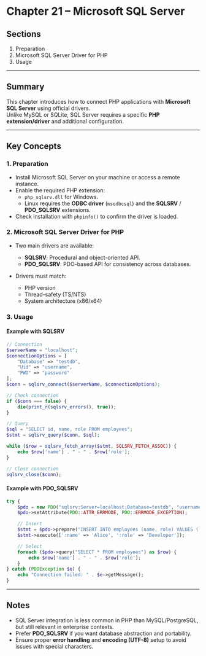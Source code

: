 # Chapter 21 – Microsoft SQL Server

## Sections
1. Preparation  
2. Microsoft SQL Server Driver for PHP  
3. Usage  

---

## Summary
This chapter introduces how to connect PHP applications with **Microsoft SQL Server** using official drivers.  
Unlike MySQL or SQLite, SQL Server requires a specific **PHP extension/driver** and additional configuration.

---

## Key Concepts

### 1. Preparation
- Install Microsoft SQL Server on your machine or access a remote instance.  
- Enable the required PHP extension:  
  - `php_sqlsrv.dll` for Windows.  
  - Linux requires the **ODBC driver** (`msodbcsql`) and the **SQLSRV** / **PDO_SQLSRV** extensions.  
- Check installation with `phpinfo()` to confirm the driver is loaded.  

### 2. Microsoft SQL Server Driver for PHP
- Two main drivers are available:  
  - **SQLSRV**: Procedural and object-oriented API.  
  - **PDO_SQLSRV**: PDO-based API for consistency across databases.  

- Drivers must match:  
  - PHP version  
  - Thread-safety (TS/NTS)  
  - System architecture (x86/x64)  

### 3. Usage

#### Example with SQLSRV
```php
// Connection
$serverName = "localhost";
$connectionOptions = [
    "Database" => "testdb",
    "Uid" => "username",
    "PWD" => "password"
];
$conn = sqlsrv_connect($serverName, $connectionOptions);

// Check connection
if ($conn === false) {
    die(print_r(sqlsrv_errors(), true));
}

// Query
$sql = "SELECT id, name, role FROM employees";
$stmt = sqlsrv_query($conn, $sql);

while ($row = sqlsrv_fetch_array($stmt, SQLSRV_FETCH_ASSOC)) {
    echo $row['name'] . " - " . $row['role'];
}

// Close connection
sqlsrv_close($conn);
```

#### Example with PDO\_SQLSRV

```php
try {
    $pdo = new PDO("sqlsrv:Server=localhost;Database=testdb", "username", "password");
    $pdo->setAttribute(PDO::ATTR_ERRMODE, PDO::ERRMODE_EXCEPTION);

    // Insert
    $stmt = $pdo->prepare("INSERT INTO employees (name, role) VALUES (:name, :role)");
    $stmt->execute([':name' => 'Alice', ':role' => 'Developer']);

    // Select
    foreach ($pdo->query("SELECT * FROM employees") as $row) {
        echo $row['name'] . " - " . $row['role'];
    }
} catch (PDOException $e) {
    echo "Connection failed: " . $e->getMessage();
}
```

---

## Notes

* SQL Server integration is less common in PHP than MySQL/PostgreSQL, but still relevant in enterprise contexts.
* Prefer **PDO\_SQLSRV** if you want database abstraction and portability.
* Ensure proper **error handling** and **encoding (UTF-8)** setup to avoid issues with special characters.